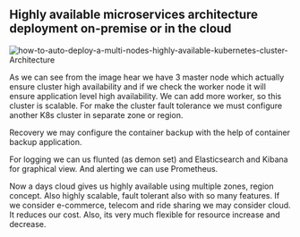 ## Highly available microservices architecture deployment on-premise or in the cloud

![how-to-auto-deploy-a-multi-nodes-highly-available-kubernetes-cluster-Architecture](https://user-images.githubusercontent.com/90903877/181618073-9a277962-16fc-4796-91b7-db3a050b6ff6.png)

As we can see from the image hear we have 3 master node which  actually ensure cluster high availability and if we check the worker node it will ensure application level high availability. We can add more worker, so this cluster is scalable. For make the cluster fault tolerance we must configure another K8s cluster in separate zone or region.  

Recovery we may configure the container backup with the help of container backup application.

For logging we can us flunted (as demon set) and Elasticsearch and Kibana for graphical view.  And alerting we can use Prometheus.

Now a days cloud gives us highly available using multiple zones, region concept. Also highly scalable, fault tolerant also with so many features. If we consider e-commerce, telecom and ride sharing we may consider cloud. It reduces our cost. Also, its very much flexible for resource increase and decrease.

